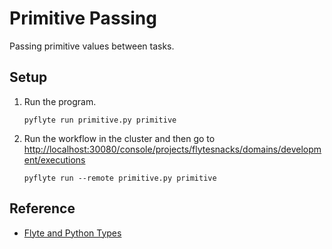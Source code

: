 # Primitive Passing

Passing primitive values between tasks.

## Setup
 
1. Run the program.

   ```shell
   pyflyte run primitive.py primitive
   ```

1. Run the workflow in the cluster and then go to <http://localhost:30080/console/projects/flytesnacks/domains/development/executions>

   ```shell
   pyflyte run --remote primitive.py primitive
   ```

## Reference

* [Flyte and Python Types](https://docs.flyte.org/projects/cookbook/en/latest/auto/core/type_system/flyte_python_types.html)
